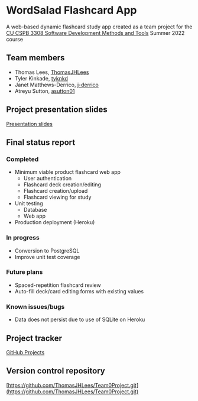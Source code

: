 # WordSalad Flashcard App #
A web-based dynamic flashcard study app created as a team project for the [CU CSPB 3308 Software Development Methods and Tools](https://www.colorado.edu/program/cspb/cspb-3308-software-development-methods-and-tools) Summer 2022 course

## Team members ##
 * Thomas Lees, [ThomasJHLees](https://github.com/ThomasJHLees)
 * Tyler Kinkade, [tyknkd](https://github.com/tyknkd)
 * Janet Matthews-Derrico, [j-derrico](https://github.com/j-derrico)
 * Atreyu Sutton, [asutton01](https://github.com/asutton01)
 
## Project presentation slides ##
  [Presentation slides](https://docs.google.com/presentation/d/1b9k7UJkH9uh1Y2gA2xFZLrqHMdz9fpYYBPwkH3T7agM/)
  
## Final status report ##
### Completed ###
 * Minimum viable product flashcard web app
   * User authentication 
   * Flashcard deck creation/editing
   * Flashcard creation/upload
   * Flashcard viewing for study
 * Unit testing
   * Database
   * Web app
 * Production deployment (Heroku)
### In progress ###
 * Conversion to PostgreSQL
 * Improve unit test coverage
### Future plans ###
 * Spaced-repetition flashcard review
 * Auto-fill deck/card editing forms with existing values
### Known issues/bugs ###
 * Data does not persist due to use of SQLite on Heroku

## Project tracker ##
  [GitHub Projects](https://github.com/users/ThomasJHLees/projects/1)

## Version control repository ##
  [https://github.com/ThomasJHLees/Team0Project.git](https://github.com/ThomasJHLees/Team0Project.git)
